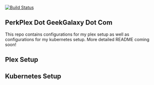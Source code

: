 [![Build Status](https://img.shields.io/endpoint.svg?url=https%3A%2F%2Factions-badge.atrox.dev%2FSLiPs23%2Fperkplex%2Fbadge%3Fref%3Dmaster&style=for-the-badge)](https://actions-badge.atrox.dev/SLiPs23/perkplex/goto?ref=master)

## PerkPlex Dot GeekGalaxy Dot Com 

This repo contains configurations for my plex setup as well as configurations for my kubernetes setup. More detailed README coming soon!

## Plex Setup

## Kubernetes Setup
